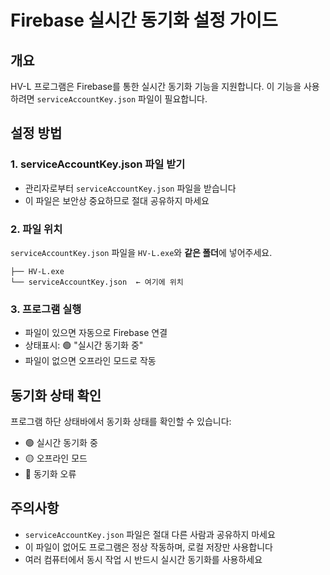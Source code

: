 # Firebase 실시간 동기화 설정 가이드

## 개요
HV-L 프로그램은 Firebase를 통한 실시간 동기화 기능을 지원합니다.
이 기능을 사용하려면 `serviceAccountKey.json` 파일이 필요합니다.

## 설정 방법

### 1. serviceAccountKey.json 파일 받기
- 관리자로부터 `serviceAccountKey.json` 파일을 받습니다
- 이 파일은 보안상 중요하므로 절대 공유하지 마세요

### 2. 파일 위치
`serviceAccountKey.json` 파일을 `HV-L.exe`와 **같은 폴더**에 넣어주세요.

```📁 HV 폴더
├── HV-L.exe
└── serviceAccountKey.json  ← 여기에 위치
```

### 3. 프로그램 실행
- 파일이 있으면 자동으로 Firebase 연결
- 상태표시: 🟢 "실시간 동기화 중"
- 파일이 없으면 오프라인 모드로 작동

## 동기화 상태 확인
프로그램 하단 상태바에서 동기화 상태를 확인할 수 있습니다:
- 🟢 실시간 동기화 중
- 🟡 오프라인 모드
- 🔴 동기화 오류

## 주의사항
- `serviceAccountKey.json` 파일은 절대 다른 사람과 공유하지 마세요
- 이 파일이 없어도 프로그램은 정상 작동하며, 로컬 저장만 사용합니다
- 여러 컴퓨터에서 동시 작업 시 반드시 실시간 동기화를 사용하세요 